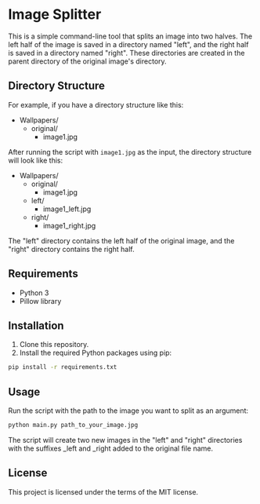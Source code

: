 # Image Splitter

This is a simple command-line tool that splits an image into two halves. The left half of the image is saved in a directory named "left", and the right half is saved in a directory named "right". These directories are created in the parent directory of the original image's directory.

## Directory Structure

For example, if you have a directory structure like this:

- Wallpapers/
  - original/
    - image1.jpg

After running the script with `image1.jpg` as the input, the directory structure will look like this:

- Wallpapers/
  - original/
    - image1.jpg
  - left/
    - image1_left.jpg
  - right/
    - image1_right.jpg

The "left" directory contains the left half of the original image, and the "right" directory contains the right half.

## Requirements

- Python 3
- Pillow library

## Installation

1. Clone this repository.
2. Install the required Python packages using pip:

```sh
pip install -r requirements.txt
```

## Usage
Run the script with the path to the image you want to split as an argument:

```sh
python main.py path_to_your_image.jpg
```

The script will create two new images in the "left" and "right" directories with the suffixes _left and _right added to the original file name.

## License
This project is licensed under the terms of the MIT license.